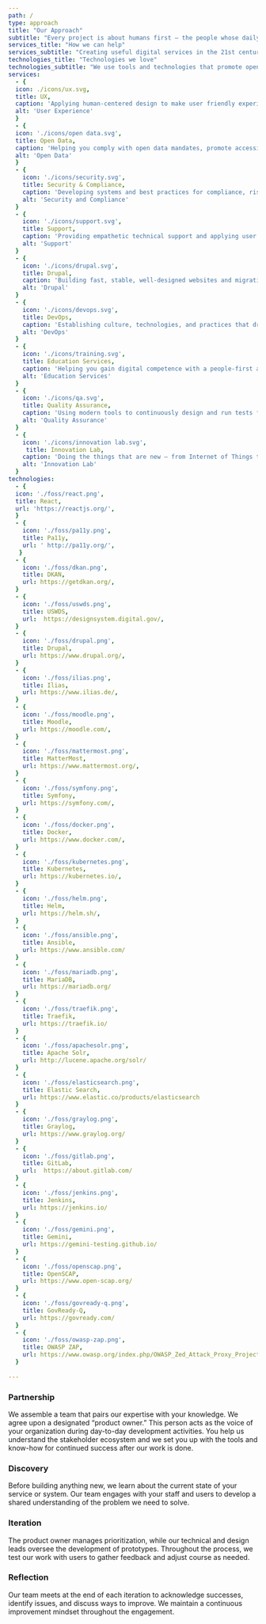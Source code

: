 ```yaml
---
path: /
type: approach
title: "Our Approach"
subtitle: "Every project is about humans first — the people whose daily lives will be affected by the quality of the work we do. We combine this understanding with our core values to inform our approach."
services_title: "How we can help"
services_subtitle: "Creating useful digital services in the 21st century requires all kinds of skills and technologies. We can help solve your complex challenges and make sure you gain the competencies for continuing success."
technologies_title: "Technologies we love"
technologies_subtitle: "We use tools and technologies that promote openness, help people work better together, and provide excellent value."
services:
  - {
  icon: ./icons/ux.svg,
  title: UX,
  caption: 'Applying human-centered design to make user friendly experiences for your customers and team.', 
  alt: 'User Experience'
  }
  - {
  icon: './icons/open data.svg',
  title: Open Data,
  caption: 'Helping you comply with open data mandates, promote accessibility and use data for good.', 
  alt: 'Open Data'
  }
  - {
    icon: './icons/security.svg',
    title: Security & Compliance,
    caption: 'Developing systems and best practices for compliance, risk management and disaster recovery.', 
    alt: 'Security and Compliance'
  }
  - {
    icon: './icons/support.svg',
    title: Support,
    caption: 'Providing empathetic technical support and applying user feedback to make services better.', 
    alt: 'Support'
  }
  - {
    icon: './icons/drupal.svg',
    title: Drupal,
    caption: 'Building fast, stable, well-designed websites and migrating content from legacy systems.', 
    alt: 'Drupal'
  }
  - {
    icon: './icons/devops.svg',
    title: DevOps,
    caption: 'Establishing culture, technologies, and practices that drive continuous improvement.', 
    alt: 'DevOps'
  }
  - {
    icon: './icons/training.svg',
    title: Education Services, 
    caption: 'Helping you gain digital competence with a people-first approach — agile, FOSS, Drupal, and more.', 
    alt: 'Education Services'
  }
  - {
    icon: './icons/qa.svg',
    title: Quality Assurance,
    caption: 'Using modern tools to continuously design and run tests for stable, sustainable systems.', 
    alt: 'Quality Assurance'
  }
  - {
    icon: './icons/innovation lab.svg',
     title: Innovation Lab,
    caption: 'Doing the things that are new — from Internet of Things to bespoke solutions and beyond.', 
    alt: 'Innovation Lab'
  }
technologies:
  - {
  icon: './foss/react.png',
  title: React,
  url: 'https://reactjs.org/',
  }
  - {
    icon: './foss/pa11y.png',
    title: Pa11y,
    url: ' http://pa11y.org/',
   }
  - {
    icon: './foss/dkan.png',
    title: DKAN,
    url: https://getdkan.org/,
  }
  - {
    icon: './foss/uswds.png',
    title: USWDS,
    url:  https://designsystem.digital.gov/,
  }
  - {
    icon: './foss/drupal.png',
    title: Drupal,
    url: https://www.drupal.org/,
  }
  - {
    icon: './foss/ilias.png',
    title: Ilias,
    url: https://www.ilias.de/,
  }
  - {
    icon: './foss/moodle.png',
    title: Moodle,
    url: https://moodle.com/,
  }
  - {
    icon: './foss/mattermost.png',
    title: MatterMost,
    url: https://www.mattermost.org/,
  }
  - {
    icon: './foss/symfony.png',
    title: Symfony,
    url: https://symfony.com/,
  }
  - {
    icon: './foss/docker.png',
    title: Docker,
    url: https://www.docker.com/,
  }
  - {
    icon: './foss/kubernetes.png',
    title: Kubernetes,
    url: https://kubernetes.io/,
  }
  - {
    icon: './foss/helm.png',
    title: Helm,
    url: https://helm.sh/,
  }
  - {
    icon: './foss/ansible.png',
    title: Ansible,
    url: https://www.ansible.com/
  }
  - {
    icon: './foss/mariadb.png',
    title: MariaDB,
    url: https://mariadb.org/
  }
  - {
    icon: './foss/traefik.png',
    title: Traefik,
    url: https://traefik.io/
  }
  - {
    icon: './foss/apachesolr.png',
    title: Apache Solr,
    url: http://lucene.apache.org/solr/
  }
  - {
    icon: './foss/elasticsearch.png',
    title: Elastic Search,
    url: https://www.elastic.co/products/elasticsearch
  }
  - {
    icon: './foss/graylog.png',
    title: Graylog,
    url: https://www.graylog.org/
  }
  - {
    icon: './foss/gitlab.png',
    title: GitLab,
    url:  https://about.gitlab.com/
  }
  - {
    icon: './foss/jenkins.png',
    title: Jenkins,
    url: https://jenkins.io/
  }
  - {
    icon: './foss/gemini.png',
    title: Gemini,
    url: https://gemini-testing.github.io/
  }
  - {
    icon: './foss/openscap.png',
    title: OpenSCAP,
    url: https://www.open-scap.org/
  }
  - {
    icon: './foss/govready-q.png',
    title: GovReady-Q,
    url: https://govready.com/
  }
  - {
    icon: './foss/owasp-zap.png',
    title: OWASP ZAP,
    url: https://www.owasp.org/index.php/OWASP_Zed_Attack_Proxy_Project
  }
  
---  
```


### Partnership
We assemble a team that pairs our expertise with your knowledge. We agree upon a designated “product owner.” This person acts as the voice of your organization during day-to-day development activities. You help us understand the stakeholder ecosystem and we set you up with the tools and know-how for continued success after our work is done.

### Discovery
Before building anything new, we learn about the current state of your service or system. Our team engages with your staff and users to develop a shared understanding of the problem we need to solve.

### Iteration
The product owner manages prioritization, while our technical and design leads oversee the development of prototypes. Throughout the process, we test our work with users to gather feedback and adjust course as needed. 

### Reflection
Our team meets at the end of each iteration to acknowledge successes, identify issues, and discuss ways to improve. We maintain a continuous improvement mindset throughout the engagement.


